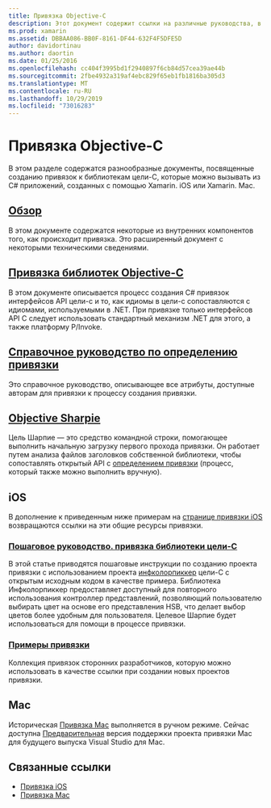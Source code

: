 ```yaml
---
title: Привязка Objective-C
description: Этот документ содержит ссылки на различные руководства, в которых описывается создание C# привязок к коду цели-C, позволяя разработчикам использовать готовые библиотеки в приложениях Xamarin.
ms.prod: xamarin
ms.assetid: DBBAA086-BB0F-8161-DF44-632F4F5DFE5D
author: davidortinau
ms.author: daortin
ms.date: 01/25/2016
ms.openlocfilehash: cc404f3995bd1f2940897f6cb84d57cea39ae44b
ms.sourcegitcommit: 2fbe4932a319af4ebc829f65eb1fb1816ba305d3
ms.translationtype: MT
ms.contentlocale: ru-RU
ms.lasthandoff: 10/29/2019
ms.locfileid: "73016283"
---
```

# <a name="binding-objective-c"></a>Привязка Objective-C

В этом разделе содержатся разнообразные документы, посвященные созданию привязок к библиотекам цели-C, которые можно вызывать из C# приложений, созданных с помощью Xamarin. iOS или Xamarin. Mac.

## <a name="overviewcross-platformmaciosbindingoverviewmd"></a>[Обзор](~/cross-platform/macios/binding/overview.md)

В этом документе содержатся некоторые из внутренних компонентов того, как происходит привязка. Это расширенный документ с некоторыми техническими сведениями.

## <a name="binding-objective-c-librariescross-platformmaciosbindingobjective-c-librariesmd"></a>[Привязка библиотек Objective-C](~/cross-platform/macios/binding/objective-c-libraries.md)

В этом документе описывается процесс создания C# привязок интерфейсов API цели-c и то, как идиомы в цели-c сопоставляются с идиомами, используемыми в .NET.
При привязке только интерфейсов API C следует использовать стандартный механизм .NET для этого, а также платформу P/Invoke.

## <a name="binding-definition-reference-guidecross-platformmaciosbindingbinding-types-referencemd"></a>[Справочное руководство по определению привязки](~/cross-platform/macios/binding/binding-types-reference.md)

Это справочное руководство, описывающее все атрибуты, доступные авторам для привязки к процессу создания привязки.

## <a name="objective-sharpiecross-platformmaciosbindingobjective-sharpieindexmd"></a>[Objective Sharpie](~/cross-platform/macios/binding/objective-sharpie/index.md)

Цель Шарпие — это средство командной строки, помогающее выполнить начальную загрузку первого прохода привязки. Он работает путем анализа файлов заголовков собственной библиотеки, чтобы сопоставлять открытый API с [определением привязки](~/cross-platform/macios/binding/objective-c-libraries.md) (процесс, который также можно выполнить вручную).

## <a name="ios"></a>iOS

В дополнение к приведенным ниже примерам на [странице привязки iOS](~/ios/platform/binding-objective-c/index.md) возвращаются ссылки на эти общие ресурсы привязки.

### <a name="walkthrough-binding-an-objective-c-libraryiosplatformbinding-objective-cwalkthroughmd"></a>[Пошаговое руководство. привязка библиотеки цели-C](~/ios/platform/binding-objective-c/walkthrough.md)

В этой статье приводятся пошаговые инструкции по созданию проекта привязки с использованием проекта [инфколорпиккер](https://github.com/InfinitApps/InfColorPicker) цели-C с открытым исходным кодом в качестве примера. Библиотека Инфколорпиккер предоставляет доступный для повторного использования контроллер представлений, позволяющий пользователю выбирать цвет на основе его представления HSB, что делает выбор цветов более удобным для пользователя. Целевое Шарпие будет использоваться для помощи в процессе привязки.

### <a name="binding-sampleshttpsgithubcommonomonotouch-bindings"></a>[Примеры привязки](https://github.com/mono/monotouch-bindings)

Коллекция привязок сторонних разработчиков, которую можно использовать в качестве ссылки при создании новых проектов привязки.

## <a name="mac"></a>Mac

Историческая [Привязка Mac](~/mac/platform/binding.md) выполняется в ручном режиме. Сейчас доступна [Предварительная](https://forums.xamarin.com/discussion/59760/xamarin-mac-binding-project-preview) версия поддержки проекта привязки Mac для будущего выпуска Visual Studio для Mac.

## <a name="related-links"></a>Связанные ссылки

- [Привязка iOS](~/ios/platform/binding-objective-c/index.md)
- [Привязка Mac](~/mac/platform/binding.md)
